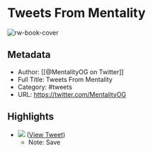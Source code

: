 # Tweets From Mentality

![rw-book-cover](https://pbs.twimg.com/profile_images/1764023751166062592/9tkSLHk2.jpg)

## Metadata
- Author: [[@MentalityOG on Twitter]]
- Full Title: Tweets From Mentality
- Category: #tweets
- URL: https://twitter.com/MentalityOG

## Highlights
- ![](https://pbs.twimg.com/media/GoMGMdyaEAAwVec.jpg) ([View Tweet](https://twitter.com/MentalityOG/status/1910377483104641310))
    - Note: Save
